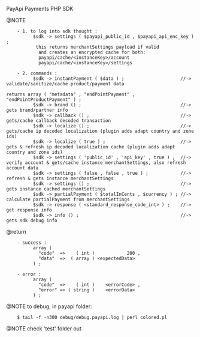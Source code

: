 PayApi Payments PHP SDK


  @NOTE

        - 1. to log into sdk thought :
              $sdk -> settings ( $payapi_public_id , $payapi_api_enc_key ) ;
               this returns merchantSettings payload if valid
                and creates an encrypted cache for both:
                payapi/cache/<instanceKey>/account
                payapi/cache/<instanceKey>/settings

        - 2. commands :
              $sdk -> instantPayment ( $data ) ;                     //-> validate/sanitize/cache product/payment data
                                                                          returns array ( "metadata" , "endPointPayment" , "endPointProductPayment" ) ;
              $sdk -> brand () ;                                     //-> gets brand/partner info
              $sdk -> callback () ;                                  //-> gets/cache callback decoded transaction
              $sdk -> localize () ;                                  //-> gets/cache ip decoded localization (plugin adds adapt country and zone ids)
              $sdk -> localize ( true ) ;                            //-> gets & refresh ip decoded localization cache (plugin adds adapt country and zone ids)
              $sdk -> settings ( 'public_id' , 'api_key' , true ) ;  //-> verify account & gets/cache instance merchantSettings, also refresh account data
              $sdk -> settings ( false , false , true ) ;            //-> refresh & gets instance merchantSettings
              $sdk -> settings () ;                                  //-> gets instance cached merchantSettings
              $sdk -> partialPayment ( $totalInCents , $currency ) ; //-> calculate partialPayment from merchantSettings
              $sdk -> response ( <standard_response_code_int> ) ;    //-> get response info
              $sdk -> info () ;                                      //-> gets sdk debug info


  @return

        - success :
              array (
                "code"  =>    ( int )            200 ,
                "data"  =>  ( array ) <expectedData>
              ) ;

        - error :
              array (
                "code"  =>    ( int )    <errorCode> ,
                "error" => ( string )    <errorData>
              ) ;



  @NOTE to debug, in payapi folder:
  
        $ tail -f -n300 debug/debug.payapi.log | perl colored.pl


  @NOTE check 'test' folder out
  